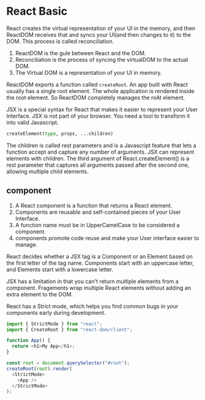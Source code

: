 # React Basic

React creates the virtual representation of your UI in the memory, and then ReactDOM receives that and syncs your UI(and then changes to it) to the DOM. This process is called reconciliation.

1. ReactDOM is the gule between React and the DOM.
2. Reconciliation is the process of syncing the virtualDOM to the actual DOM.
3. The Virtual DOM is a representation of your UI in memory.

ReactDOM exports a function called `createRoot`. An app built with React usually has a single root element. The whole application is rendered inside the root element. So ReactDOM completely manages the roAt element.

JSX is a special syntax for React that makes it easier to represent your User Interface.
JSX is not part of your browser. You need a tool to transform it into valid Javascript.

```python
createElement(type, props, ...children)
```

The children is called rest parameters and is a Javascript feature that lets a function accept and capture any number of arguments.
JSX can represent elements with children. The third argument of React.createElement() is a rest parameter that captures all arguments passed after the second one, allowing multiple child elements.

## component

1. A React component is a function that returns a React element.
2. Components are reusable and self-contained pieces of your User Interface.
3. A function name must be in UpperCamelCase to be considered a component.
4. components promote code reuse and make your User interface easier to manage.

React decides whether a JSX tag is a Component or an Element based on the first letter of the tag name.
Components start with an uppercase letter, and Elements start with a lowercase letter.

JSX has a limitation in that you can't return multiple elements from a component. Fragements wrap multiple React elements without adding an extra element to the DOM.

React has a Strict mode, which helps you find common bugs in your components early during development.

```js
import { StrictMode } from "react";
import { CreateRoot } from "react-dom/client";

function App() {
  return <h1>My App</h1>;
}

const root = document.querySelector("#root");
createRoot(root).render(
  <StrictMode>
    <App />
  </StrictMode>
);
```
